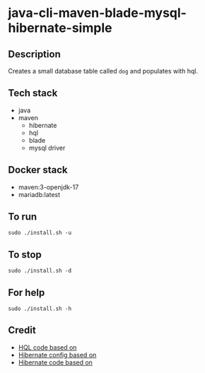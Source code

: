 # java-cli-maven-blade-mysql-hibernate-simple

## Description
Creates a small database table
called `dog` and populates with
hql.

## Tech stack
- java
- maven
  - hibernate
  - hql
  - blade
  - mysql driver

## Docker stack
- maven:3-openjdk-17
- mariadb:latest

## To run
`sudo ./install.sh -u`

## To stop
`sudo ./install.sh -d`

## For help
`sudo ./install.sh -h`

## Credit
- [HQL code based on](https://www.journaldev.com/2954/hibernate-query-language-hql-example-tutorial)
- [Hibernate config based on](https://www.theserverside.com/blog/Coffee-Talk-Java-News-Stories-and-Opinions/An-example-hibernatecfgxml-for-MySQL-8-and-Hibernate-5)
- [Hibernate code based on](https://github.com/lokeshgupta1981/hibernate/tree/master/hibernate-hello-world)
